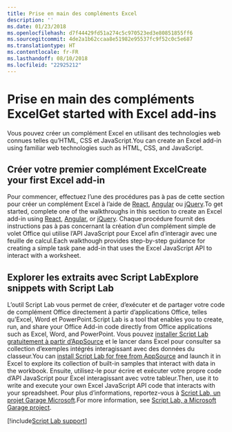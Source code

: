 ```yaml
---
title: Prise en main des compléments Excel
description: ''
ms.date: 01/23/2018
ms.openlocfilehash: d7f44429fd51a274c5c970523ed3e80851855ff6
ms.sourcegitcommit: 4de2a1b62ccaa8e51982e95537fc9f52c0c5e687
ms.translationtype: HT
ms.contentlocale: fr-FR
ms.lasthandoff: 08/10/2018
ms.locfileid: "22925212"
---
```

# <a name="get-started-with-excel-add-ins"></a><span data-ttu-id="3d8fc-102">Prise en main des compléments Excel</span><span class="sxs-lookup"><span data-stu-id="3d8fc-102">Get started with Excel add-ins</span></span>

<span data-ttu-id="3d8fc-103">Vous pouvez créer un complément Excel en utilisant des technologies web connues telles qu’HTML, CSS et JavaScript.</span><span class="sxs-lookup"><span data-stu-id="3d8fc-103">You can create an Excel add-in using familiar web technologies such as HTML, CSS, and JavaScript.</span></span> 

## <a name="create-your-first-excel-add-in"></a><span data-ttu-id="3d8fc-104">Créer votre premier complément Excel</span><span class="sxs-lookup"><span data-stu-id="3d8fc-104">Create your first Excel add-in</span></span>

<span data-ttu-id="3d8fc-105">Pour commencer, effectuez l’une des procédures pas à pas de cette section pour créer un complément Excel à l’aide de [React](excel-add-ins-get-started-react.md), [Angular](excel-add-ins-get-started-angular.md) ou [jQuery](excel-add-ins-get-started-jquery.md).</span><span class="sxs-lookup"><span data-stu-id="3d8fc-105">To get started, complete one of the walkthroughs in this section to create an Excel add-in using [React](excel-add-ins-get-started-react.md), [Angular](excel-add-ins-get-started-angular.md), or [jQuery](excel-add-ins-get-started-jquery.md).</span></span> <span data-ttu-id="3d8fc-106">Chaque procédure fournit des instructions pas à pas concernant la création d’un complément simple de volet Office qui utilise l’API JavaScript pour Excel afin d’interagir avec une feuille de calcul.</span><span class="sxs-lookup"><span data-stu-id="3d8fc-106">Each walkthough provides step-by-step guidance for creating a simple task pane add-in that uses the Excel JavaScript API to interact with a worksheet.</span></span> 

## <a name="explore-snippets-with-script-lab"></a><span data-ttu-id="3d8fc-107">Explorer les extraits avec Script Lab</span><span class="sxs-lookup"><span data-stu-id="3d8fc-107">Explore snippets with Script Lab</span></span>

<span data-ttu-id="3d8fc-108">L’outil Script Lab vous permet de créer, d’exécuter et de partager votre code de complément Office directement à partir d’applications Office, telles qu’Excel, Word et PowerPoint.</span><span class="sxs-lookup"><span data-stu-id="3d8fc-108">Script Lab is a tool that enables you to create, run, and share your Office Add-in code directly from Office applications such as Excel, Word, and PowerPoint.</span></span> <span data-ttu-id="3d8fc-109">Vous pouvez [installer Script Lab gratuitement à partir d’AppSource](https://appsource.microsoft.com/product/office/WA104380862?src=office&corrid=ed93ce54-3f2c-48ab-9df7-d9913f7b190b&omexanonuid=4a0102fb-b31a-4b9f-9bb0-39d4cc6b789d) et le lancer dans Excel pour consulter sa collection d’exemples intégrés interagissant avec des données du classeur.</span><span class="sxs-lookup"><span data-stu-id="3d8fc-109">You can [install Script Lab for free from AppSource](https://appsource.microsoft.com/product/office/WA104380862?src=office&corrid=ed93ce54-3f2c-48ab-9df7-d9913f7b190b&omexanonuid=4a0102fb-b31a-4b9f-9bb0-39d4cc6b789d) and launch it in Excel to explore its collection of built-in samples that interact with data in the workbook.</span></span> <span data-ttu-id="3d8fc-110">Ensuite, utilisez-le pour écrire et exécuter votre propre code d’API JavaScript pour Excel interagissant avec votre tableur.</span><span class="sxs-lookup"><span data-stu-id="3d8fc-110">Then, use it to write and execute your own Excel JavaScript API code that interacts with your spreadsheet.</span></span> <span data-ttu-id="3d8fc-111">Pour plus d’informations, reportez-vous à [Script Lab, un projet Garage Microsoft](https://github.com/OfficeDev/script-lab/blob/master/README.md).</span><span class="sxs-lookup"><span data-stu-id="3d8fc-111">For more information, see [Script Lab, a Microsoft Garage project](https://github.com/OfficeDev/script-lab/blob/master/README.md).</span></span>

[!include[Script Lab support](../includes/alert-script-lab-support.md)]
